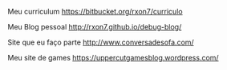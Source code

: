 Meu curriculum https://bitbucket.org/rxon7/curriculo

Meu Blog pessoal http://rxon7.github.io/debug-blog/

Site que eu faço parte http://www.conversadesofa.com/

Meu site de games  https://uppercutgamesblog.wordpress.com/


